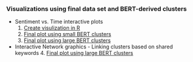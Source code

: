 ### Visualizations using final data set and BERT-derived clusters

- Sentiment vs. Time interactive plots 
    1. [Create visulization in R](Visuals_Sentiment_and_Networks.R)
    2. [Final plot using small BERT clusters](v3_Cluster_Sentiment_Over_Time_small.html)
    3. [Final plot using large BERT clusters](w3_Cluster_Sentiment_Over_Time_large.html)
- Interactive Network graphics - Linking clusters based on shared keywords
    4. [Final plot using large BERT clusters](simpleNetwork_lg.htmll)
